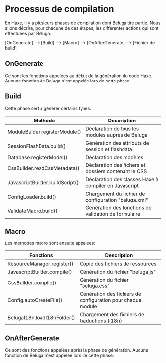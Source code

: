 Processus de compilation
========================

En Haxe, il y a plusieurs phases de compilation dont Beluga tire partie.
Nous allons décrire, pour chacune de ces étapes, les différentes actions qui sont effectuées par Beluga.

[OnGenerate] --> [Build] --> [Macro] --> [OnAfterGenerate] --> [Fichier de build]

## OnGenerate
Ce sont les fonctions appelées au début de la génération du code Haxe.
Aucune fonction de Beluga n'est appelée lors de cette phase.

## Build
Cette phase sert a générer certains types:

| Methode | Description |
| --------- | ---------------------------------------------------------------------------------- |
|ModuleBulder.registerModule()	    | Déclaration de tous les modules auprès de Beluga         |
|SessionFlashData.build()		    | Génération des attributs de session et flashdata             |
|Database.registerModel()		    | Déclaration des modèles                                         |
|CssBuilder.readCssMetadata()	    | Déclaration des fichers et dossiers contenant le CSS      |
|JavascriptBuilder.buildScript()	| Déclaration des classes Haxe à compiler en Javascript     |
|ConfigLoader.build()               | Chargement du fichier de configuration "beluga.xml"                |
|ValidateMacro.build()              | Génération des fonctions de validation de formulaire      |

## Macro
Les méthodes macro sont ensuite appelées:

| Fonctions | Description |
|----------- | ----------------------------------------------------------------------------------- |
|ResourceManager.register()     | Copie des fichiers de ressources                              |
|JavascriptBuilder.compile()    | Génération du fichier "beluga.js"                               |
|CssBuilder.compile()           | Génération du fichier "beluga.css"                              |
|Config.autoCreateFile()        | Génération des fichiers de configuration pour chaque module       |
|BelugaI18n.loadI18nFolder()    | Chargement des fichiers de traductions (i18n)                                |

## OnAfterGenerate
Ce sont des fonctions appelées après la phase de génération.
Aucune fonction de Beluga n'est appelée lors de cette phase.
